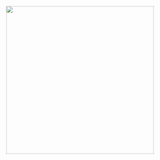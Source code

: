 <p align="center">
  <img src="https://github.com/bansarip04/Paint-Project_Toy-Story-Themed/blob/main/images/Project_preview.png?raw=true" width="400"/>
</p>
